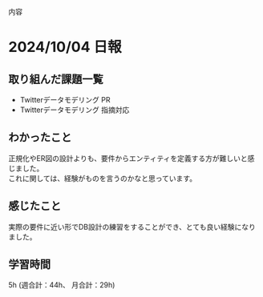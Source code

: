 内容
# 2024/10/04 日報
## 取り組んだ課題一覧
+ Twitterデータモデリング PR
+ Twitterデータモデリング 指摘対応

## わかったこと
正規化やER図の設計よりも、要件からエンティティを定義する方が難しいと感じました。  
これに関しては、経験がものを言うのかなと思っています。

## 感じたこと
実際の要件に近い形でDB設計の練習をすることができ、とても良い経験になりました。

## 学習時間
5h (週合計：44h、 月合計：29h)